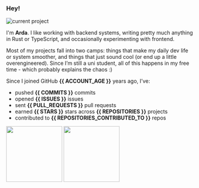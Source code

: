 ### Hey!

<img alt="current project" src="https://img.shields.io/badge/currently-writing%20an%20os%20in%20rust-c8bfff?labelColor=141318&style=flat-square">

I'm **Arda**. I like working with backend systems, writing pretty much anything in Rust or TypeScript, and occasionally experimenting with frontend.

Most of my projects fall into two camps: things that make my daily dev life or system smoother, and things that just sound cool (or end up a little overengineered). Since I’m still a uni student, all of this happens in my free time - which probably explains the chaos :)

Since I joined GitHub **{{ ACCOUNT_AGE }}** years ago, I’ve:

* pushed **{{ COMMITS }}** commits
* opened **{{ ISSUES }}** issues
* sent **{{ PULL_REQUESTS }}** pull requests
* earned **{{ STARS }}** stars across **{{ REPOSITORIES }}** projects
* contributed to **{{ REPOSITORIES_CONTRIBUTED_TO }}** repos

<img height=150 align='center' src="https://github-readme-stats.vercel.app/api/top-langs/?username=dybdeskarphet&title_color=e5dff9&text_color=c9c5d0&bg_color=141318&layout=compact&hide_border=true&exclude_repo=dotfiles,dybdeskarphet.github.io,xcorners,ranger_devicons"/> <img height=150 align='center' src='https://github-readme-stats.vercel.app/api?username=dybdeskarphet&show_icons=true&title_color=e5dff9&text_color=c9c5d0&bg_color=141318&icon_color=c8bfff&hide_border=true'/>
